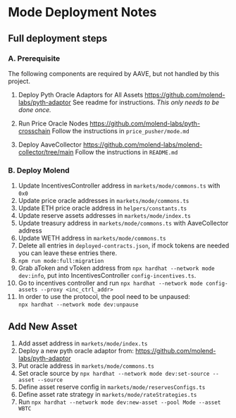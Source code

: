 # Mode Deployment Notes

## Full deployment steps

### A. Prerequisite 
The following components are required by AAVE, but not handled by this project.      

1. Deploy Pyth Oracle Adaptors for All Assets
  https://github.com/molend-labs/pyth-adaptor
  See readme for instructions.
  *This only needs to be done once.*

2. Run Price Oracle Nodes
  https://github.com/molend-labs/pyth-crosschain
  Follow the instructions in `price_pusher/mode.md`

3. Deploy AaveCollector
   https://github.com/molend-labs/molend-collector/tree/main
   Follow the instructions in `README.md`

### B. Deploy Molend
1. Update IncentivesController address in `markets/mode/commons.ts` with `0x0`
2. Update price oracle addresses in `markets/mode/commons.ts`
3. Update ETH price oracle address in `helpers/constants.ts`
3. Update reserve assets addresses in `markets/mode/index.ts`
4. Update treasury address in `markets/mode/commons.ts` with AaveCollector address
5. Update WETH address in `markets/mode/commons.ts`
6. Delete all entries in `deployed-contracts.json`, if mock tokens are needed you can leave these entries there.
7. `npm run mode:full:migration`
8. Grab aToken and vToken address from `npx hardhat --network mode dev:info`, put into IncentivesController `config-incentives.ts`.
9. Go to incentives controller and run `npx hardhat --network mode config-assets --proxy <inc_ctrl_addr>`
10. In order to use the protocol, the pool need to be unpaused:    
  `npx hardhat --network mode dev:unpause`

## Add New Asset
1. Add asset address in `markets/mode/index.ts`
2. Deploy a new pyth oracle adaptor from: https://github.com/molend-labs/pyth-adaptor
3. Put oracle address in `markets/mode/commons.ts`
4. Set oracle source by `npx hardhat --network mode dev:set-source --asset --source`
5. Define asset reserve config in `markets/mode/reservesConfigs.ts`
6. Define asset rate strategy in `markets/mode/rateStrategies.ts`
7. Run `npx hardhat --network mode dev:new-asset --pool Mode --asset WBTC`
